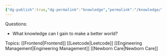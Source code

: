```yaml
---
{"dg-publish":true,"dg-permalink":"knowledge","permalink":"/knowledge/"}
---
```


Questions:
* What knowledge can I gain to make a better world?

Topics:
[[Frontend\|Frontend]]
[[Leetcode\|Leetcode]]
[[Engineering Management\|Engineering Management]]
[[Newborn Care\|Newborn Care]]